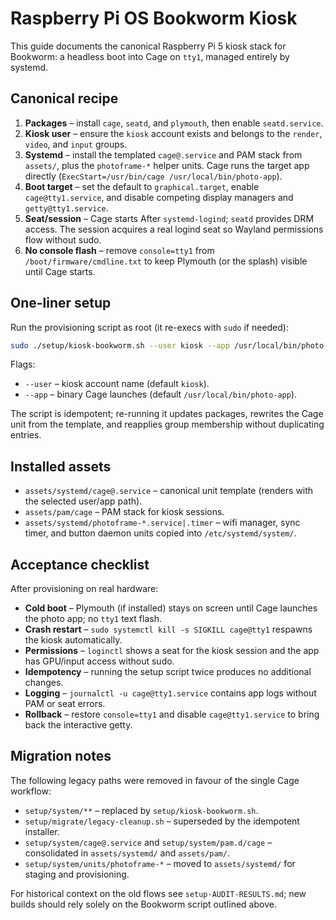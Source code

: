 # Raspberry Pi OS Bookworm Kiosk

This guide documents the canonical Raspberry Pi 5 kiosk stack for Bookworm: a
headless boot into Cage on `tty1`, managed entirely by systemd.

## Canonical recipe

1. **Packages** – install `cage`, `seatd`, and `plymouth`, then enable
   `seatd.service`.
2. **Kiosk user** – ensure the `kiosk` account exists and belongs to the
   `render`, `video`, and `input` groups.
3. **Systemd** – install the templated `cage@.service` and PAM stack from
   `assets/`, plus the `photoframe-*` helper units. Cage runs the target app
   directly (`ExecStart=/usr/bin/cage /usr/local/bin/photo-app`).
4. **Boot target** – set the default to `graphical.target`, enable
   `cage@tty1.service`, and disable competing display managers and
   `getty@tty1.service`.
5. **Seat/session** – Cage starts After `systemd-logind`; `seatd` provides DRM
   access. The session acquires a real logind seat so Wayland permissions flow
   without sudo.
6. **No console flash** – remove `console=tty1` from `/boot/firmware/cmdline.txt`
   to keep Plymouth (or the splash) visible until Cage starts.

## One-liner setup

Run the provisioning script as root (it re-execs with `sudo` if needed):

```bash
sudo ./setup/kiosk-bookworm.sh --user kiosk --app /usr/local/bin/photo-app
```

Flags:

- `--user` – kiosk account name (default `kiosk`).
- `--app` – binary Cage launches (default `/usr/local/bin/photo-app`).

The script is idempotent; re-running it updates packages, rewrites the Cage unit
from the template, and reapplies group membership without duplicating entries.

## Installed assets

- `assets/systemd/cage@.service` – canonical unit template (renders with the
  selected user/app path).
- `assets/pam/cage` – PAM stack for kiosk sessions.
- `assets/systemd/photoframe-*.service|.timer` – wifi manager, sync timer, and
  button daemon units copied into `/etc/systemd/system/`.

## Acceptance checklist

After provisioning on real hardware:

- **Cold boot** – Plymouth (if installed) stays on screen until Cage launches
  the photo app; no `tty1` text flash.
- **Crash restart** – `sudo systemctl kill -s SIGKILL cage@tty1` respawns the
  kiosk automatically.
- **Permissions** – `loginctl` shows a seat for the kiosk session and the app
  has GPU/input access without sudo.
- **Idempotency** – running the setup script twice produces no additional
  changes.
- **Logging** – `journalctl -u cage@tty1.service` contains app logs without PAM
  or seat errors.
- **Rollback** – restore `console=tty1` and disable `cage@tty1.service` to bring
  back the interactive getty.

## Migration notes

The following legacy paths were removed in favour of the single Cage workflow:

- `setup/system/**` – replaced by `setup/kiosk-bookworm.sh`.
- `setup/migrate/legacy-cleanup.sh` – superseded by the idempotent installer.
- `setup/system/cage@.service` and `setup/system/pam.d/cage` – consolidated in
  `assets/systemd/` and `assets/pam/`.
- `setup/system/units/photoframe-*` – moved to `assets/systemd/` for staging and
  provisioning.

For historical context on the old flows see `setup-AUDIT-RESULTS.md`; new builds
should rely solely on the Bookworm script outlined above.
